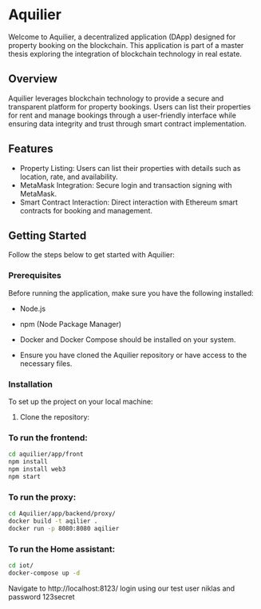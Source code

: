 # Aquilier

Welcome to Aquilier, a decentralized application (DApp) designed for property booking on the blockchain. This application is part of a master thesis exploring the integration of blockchain technology in real estate.

## Overview

Aquilier leverages blockchain technology to provide a secure and transparent platform for property bookings. Users can list their properties for rent and manage bookings through a user-friendly interface while ensuring data integrity and trust through smart contract implementation.

## Features

- Property Listing: Users can list their properties with details such as location, rate, and availability.
- MetaMask Integration: Secure login and transaction signing with MetaMask.
- Smart Contract Interaction: Direct interaction with Ethereum smart contracts for booking and management.

## Getting Started

Follow the steps below to get started with Aquilier:

### Prerequisites

Before running the application, make sure you have the following installed:

- Node.js
- npm (Node Package Manager)

- Docker and Docker Compose should be installed on your system.
- Ensure you have cloned the Aquilier repository or have access to the necessary files.

### Installation

To set up the project on your local machine:

1. Clone the repository:

### To run the frontend: 
```bash
cd aquilier/app/front
npm install
npm install web3
npm start
```

### To run the proxy: 
```bash
cd Aquilier/app/backend/proxy/
docker build -t aqilier .
docker run -p 8080:8080 aqilier
```

### To run the Home assistant: 
```bash
cd iot/
docker-compose up -d
```


Navigate to http://localhost:8123/ 
login using our test user niklas and password 123secret
